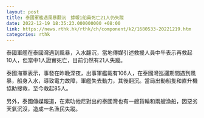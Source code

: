 ```yaml
---
layout: post
title: 泰國軍艦遇風暴翻沉　據報1船員死亡21人仍失蹤
date: 2022-12-19 18:35:23.000000000 +08:00
link: https://news.rthk.hk/rthk/ch/component/k2/1680533-20221219.htm
categories: rthk
---
```


泰國軍艦在泰國灣遇到風暴，入水翻沉，當地傳媒引述救援人員中午表示再救起10人，但當中1人證實死亡，目前仍然有21人失蹤。

泰國海軍表示，事發在昨晚深夜，出事軍艦載有106人，在泰國灣巡邏期間遇到風暴，船身入水，導致電力故障，軍艦失去動力，其後翻沉。當局出動船隻和直升機協助搜救，至今救起85人。

另外，泰國傳媒報道，在素叻他尼對出的泰國灣也有一艘貨輪和兩艘漁船，因惡劣天氣沉沒，造成一名漁民失蹤。
